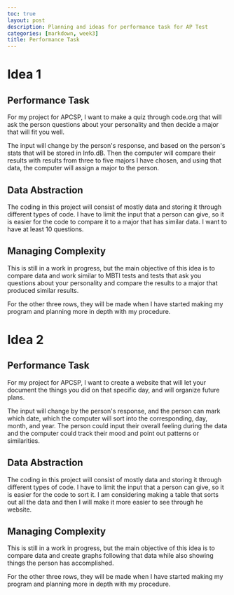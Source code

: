 ```yaml
---
toc: true
layout: post
description: Planning and ideas for performance task for AP Test
categories: [markdown, week3]
title: Performance Task
---
```


# Idea 1

## Performance Task

For my project for APCSP, I want to make a quiz through code.org that will ask the person questions about your personality and then decide a major that will fit you well. 

The input will change by the person's response, and based on the person's stats that will be stored in Info.dB. Then the computer will compare their results with results from three to five majors I have chosen, and using that data, the computer will assign a major to the person. 

## Data Abstraction

The coding in this project will consist of mostly data and storing it through different types of code. I have to limit the input that a person can give, so it is easier for the code to compare it to a major that has similar data. I want to have at least 10 questions. 

## Managing Complexity

This is still in a work in progress, but the main objective of this idea is to compare data and work similar to MBTI tests and tests that ask you questions about your personality and compare the results to a major that produced similar results. 

For the other three rows, they will be made when I have started making my program and planning more in depth with my procedure. 

# Idea 2

## Performance Task

For my project for APCSP, I want to create a website that will let your document the things you did on that specific day, and will organize future plans.

The input will change by the person's response, and the person can mark which date, which the computer will sort into the corresponding, day, month, and year. The person could input their overall feeling during the data and the computer could track their mood and point out patterns or similarities.

## Data Abstraction

The coding in this project will consist of mostly data and storing it through different types of code. I have to limit the input that a person can give, so it is easier for the code to sort it. I am considering making a table that sorts out all the data and then I will make it more easier to see through he website. 

## Managing Complexity

This is still in a work in progress, but the main objective of this idea is to compare data and create graphs following that data while also showing things the person has accomplished. 

For the other three rows, they will be made when I have started making my program and planning more in depth with my procedure. 
